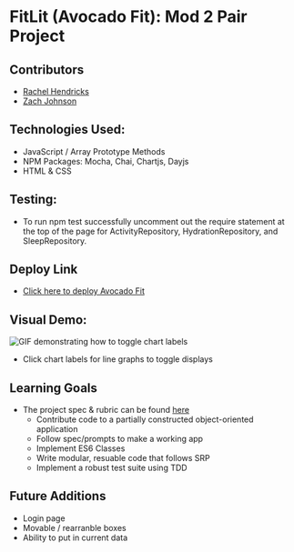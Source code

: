 # FitLit (Avocado Fit): Mod 2 Pair Project

## Contributors
* [Rachel Hendricks](https://github.com/rhen92)
* [Zach Johnson](https://github.com/zachjjohns)

## Technologies Used:
* JavaScript / Array Prototype Methods
* NPM Packages: Mocha, Chai, Chartjs, Dayjs
* HTML & CSS

## Testing:
 * To run npm test successfully uncomment out the require statement at the top of the page for ActivityRepository, HydrationRepository, and SleepRepository.

## Deploy Link
* [Click here to deploy Avocado Fit](https://rhen92.github.io/fitlit-starter-kit/)

## Visual Demo:
![GIF demonstrating how to toggle chart labels](https://media.giphy.com/media/4q7WvSp08SptxtMI7L/giphy.gif)
  * Click chart labels for line graphs to toggle displays

## Learning Goals
* The project spec & rubric can be found [here](https://frontend.turing.io/projects/fitlit.html)
  * Contribute code to a partially constructed object-oriented application
  * Follow spec/prompts to make a working app
  * Implement ES6 Classes
  * Write modular, resuable code that follows SRP
  * Implement a robust test suite using TDD

## Future Additions
* Login page
* Movable / rearranble boxes
* Ability to put in current data
